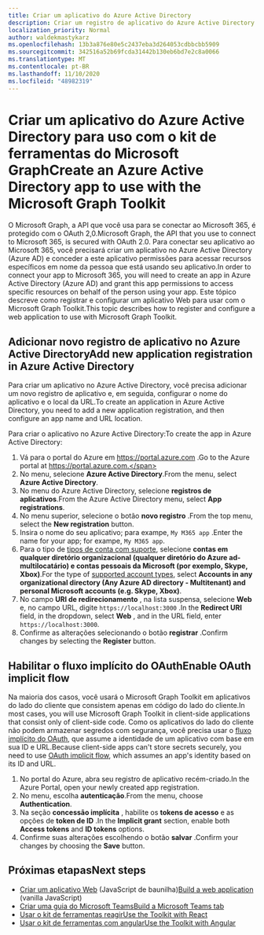 ```yaml
---
title: Criar um aplicativo do Azure Active Directory
description: Criar um registro de aplicativo do Azure Active Directory para se comunicar com o Microsoft 365
localization_priority: Normal
author: waldekmastykarz
ms.openlocfilehash: 13b3a876e80e5c2437eba3d264053cdbbcbb5909
ms.sourcegitcommit: 342516a52b69fcda31442b130eb6bd7e2c8a0066
ms.translationtype: MT
ms.contentlocale: pt-BR
ms.lasthandoff: 11/10/2020
ms.locfileid: "48982319"
---
```

# <a name="create-an-azure-active-directory-app-to-use-with-the-microsoft-graph-toolkit"></a><span data-ttu-id="d3672-103">Criar um aplicativo do Azure Active Directory para uso com o kit de ferramentas do Microsoft Graph</span><span class="sxs-lookup"><span data-stu-id="d3672-103">Create an Azure Active Directory app to use with the Microsoft Graph Toolkit</span></span>

<span data-ttu-id="d3672-104">O Microsoft Graph, a API que você usa para se conectar ao Microsoft 365, é protegido com o OAuth 2,0.</span><span class="sxs-lookup"><span data-stu-id="d3672-104">Microsoft Graph, the API that you use to connect to Microsoft 365, is secured with OAuth 2.0.</span></span> <span data-ttu-id="d3672-105">Para conectar seu aplicativo ao Microsoft 365, você precisará criar um aplicativo no Azure Active Directory (Azure AD) e conceder a este aplicativo permissões para acessar recursos específicos em nome da pessoa que está usando seu aplicativo.</span><span class="sxs-lookup"><span data-stu-id="d3672-105">In order to connect your app to Microsoft 365, you will need to create an app in Azure Active Directory (Azure AD) and grant this app permissions to access specific resources on behalf of the person using your app.</span></span> <span data-ttu-id="d3672-106">Este tópico descreve como registrar e configurar um aplicativo Web para usar com o Microsoft Graph Toolkit.</span><span class="sxs-lookup"><span data-stu-id="d3672-106">This topic describes how to register and configure a web application to use with Microsoft Graph Toolkit.</span></span>

## <a name="add-new-application-registration-in-azure-active-directory"></a><span data-ttu-id="d3672-107">Adicionar novo registro de aplicativo no Azure Active Directory</span><span class="sxs-lookup"><span data-stu-id="d3672-107">Add new application registration in Azure Active Directory</span></span>

<span data-ttu-id="d3672-108">Para criar um aplicativo no Azure Active Directory, você precisa adicionar um novo registro de aplicativo e, em seguida, configurar o nome do aplicativo e o local da URL.</span><span class="sxs-lookup"><span data-stu-id="d3672-108">To create an application in Azure Active Directory, you need to add a new application registration, and then configure an app name and URL location.</span></span>

<span data-ttu-id="d3672-109">Para criar o aplicativo no Azure Active Directory:</span><span class="sxs-lookup"><span data-stu-id="d3672-109">To create the app in Azure Active Directory:</span></span>

1. <span data-ttu-id="d3672-110">Vá para o portal do Azure em https://portal.azure.com .</span><span class="sxs-lookup"><span data-stu-id="d3672-110">Go to the Azure portal at https://portal.azure.com.</span></span>
1. <span data-ttu-id="d3672-111">No menu, selecione **Azure Active Directory**.</span><span class="sxs-lookup"><span data-stu-id="d3672-111">From the menu, select **Azure Active Directory**.</span></span>
1. <span data-ttu-id="d3672-112">No menu do Azure Active Directory, selecione **registros de aplicativos**.</span><span class="sxs-lookup"><span data-stu-id="d3672-112">From the Azure Active Directory menu, select **App registrations**.</span></span>
1. <span data-ttu-id="d3672-113">No menu superior, selecione o botão **novo registro** .</span><span class="sxs-lookup"><span data-stu-id="d3672-113">From the top menu, select the **New registration** button.</span></span>
1. <span data-ttu-id="d3672-114">Insira o nome do seu aplicativo; para exampe, `My M365 app` .</span><span class="sxs-lookup"><span data-stu-id="d3672-114">Enter the name for your app; for exampe, `My M365 app`.</span></span>
1. <span data-ttu-id="d3672-115">Para o tipo de [tipos de conta com suporte](/azure/active-directory/develop/single-and-multi-tenant-apps#who-can-sign-in-to-your-app), selecione **contas em qualquer diretório organizacional (qualquer diretório do Azure ad-multilocatário) e contas pessoais da Microsoft (por exemplo, Skype, Xbox)**.</span><span class="sxs-lookup"><span data-stu-id="d3672-115">For the type of [supported account types](/azure/active-directory/develop/single-and-multi-tenant-apps#who-can-sign-in-to-your-app), select **Accounts in any organizational directory (Any Azure AD directory - Multitenant) and personal Microsoft accounts (e.g. Skype, Xbox)**.</span></span>
1. <span data-ttu-id="d3672-116">No campo **URI de redirecionamento** , na lista suspensa, selecione **Web** e, no campo URL, digite `https://localhost:3000` .</span><span class="sxs-lookup"><span data-stu-id="d3672-116">In the **Redirect URI** field, in the dropdown, select **Web** , and in the URL field, enter `https://localhost:3000`.</span></span>
1. <span data-ttu-id="d3672-117">Confirme as alterações selecionando o botão **registrar** .</span><span class="sxs-lookup"><span data-stu-id="d3672-117">Confirm changes by selecting the **Register** button.</span></span>

## <a name="enable-oauth-implicit-flow"></a><span data-ttu-id="d3672-118">Habilitar o fluxo implícito do OAuth</span><span class="sxs-lookup"><span data-stu-id="d3672-118">Enable OAuth implicit flow</span></span>

<span data-ttu-id="d3672-119">Na maioria dos casos, você usará o Microsoft Graph Toolkit em aplicativos do lado do cliente que consistem apenas em código do lado do cliente.</span><span class="sxs-lookup"><span data-stu-id="d3672-119">In most cases, you will use Microsoft Graph Toolkit in client-side applications that consist only of client-side code.</span></span> <span data-ttu-id="d3672-120">Como os aplicativos do lado do cliente não podem armazenar segredos com segurança, você precisa usar o [fluxo implícito do OAuth](/azure/active-directory/develop/v2-oauth2-implicit-grant-flow?WT.mc_id=m365-10340-wmastyka), que assume a identidade de um aplicativo com base em sua ID e URL.</span><span class="sxs-lookup"><span data-stu-id="d3672-120">Because client-side apps can't store secrets securely, you need to use [OAuth implicit flow](/azure/active-directory/develop/v2-oauth2-implicit-grant-flow?WT.mc_id=m365-10340-wmastyka), which assumes an app's identity based on its ID and URL.</span></span>

1. <span data-ttu-id="d3672-121">No portal do Azure, abra seu registro de aplicativo recém-criado.</span><span class="sxs-lookup"><span data-stu-id="d3672-121">In the Azure Portal, open your newly created app registration.</span></span>
1. <span data-ttu-id="d3672-122">No menu, escolha **autenticação**.</span><span class="sxs-lookup"><span data-stu-id="d3672-122">From the menu, choose **Authentication**.</span></span>
1. <span data-ttu-id="d3672-123">Na seção **concessão implícita** , habilite os **tokens de acesso** e as opções de **token de ID** .</span><span class="sxs-lookup"><span data-stu-id="d3672-123">In the **Implicit grant** section, enable both **Access tokens** and **ID tokens** options.</span></span>
1. <span data-ttu-id="d3672-124">Confirme suas alterações escolhendo o botão **salvar** .</span><span class="sxs-lookup"><span data-stu-id="d3672-124">Confirm your changes by choosing the **Save** button.</span></span>

## <a name="next-steps"></a><span data-ttu-id="d3672-125">Próximas etapas</span><span class="sxs-lookup"><span data-stu-id="d3672-125">Next steps</span></span>

- <span data-ttu-id="d3672-126">[Criar um aplicativo Web](./build-a-web-app.md) (JavaScript de baunilha)</span><span class="sxs-lookup"><span data-stu-id="d3672-126">[Build a web application](./build-a-web-app.md) (vanilla JavaScript)</span></span>
- [<span data-ttu-id="d3672-127">Criar uma guia do Microsoft Teams</span><span class="sxs-lookup"><span data-stu-id="d3672-127">Build a Microsoft Teams tab</span></span>](./build-a-microsoft-teams-tab.md)
- [<span data-ttu-id="d3672-128">Usar o kit de ferramentas reagir</span><span class="sxs-lookup"><span data-stu-id="d3672-128">Use the Toolkit with React</span></span>](./use-toolkit-with-react.md)
- [<span data-ttu-id="d3672-129">Usar o kit de ferramentas com angular</span><span class="sxs-lookup"><span data-stu-id="d3672-129">Use the Toolkit with Angular</span></span>](./use-toolkit-with-angular.md)
